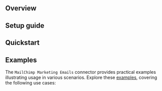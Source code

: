 ## Overview

[//]: # (TODO: Add overview mentioning the purpose of the module, supported REST API versions, and other high-level details.)

## Setup guide

[//]: # (TODO: Add detailed steps to obtain credentials and configure the module.)

## Quickstart

[//]: # (TODO: Add a quickstart guide to demonstrate a basic functionality of the module, including sample code snippets.)

## Examples

The `MailChimp Marketing Emails` connector provides practical examples illustrating usage in various scenarios. Explore these [examples](https://github.com/module-ballerinax-mailchimp.marketing/tree/main/examples/), covering the following use cases:

[//]: # (TODO: Add examples)
